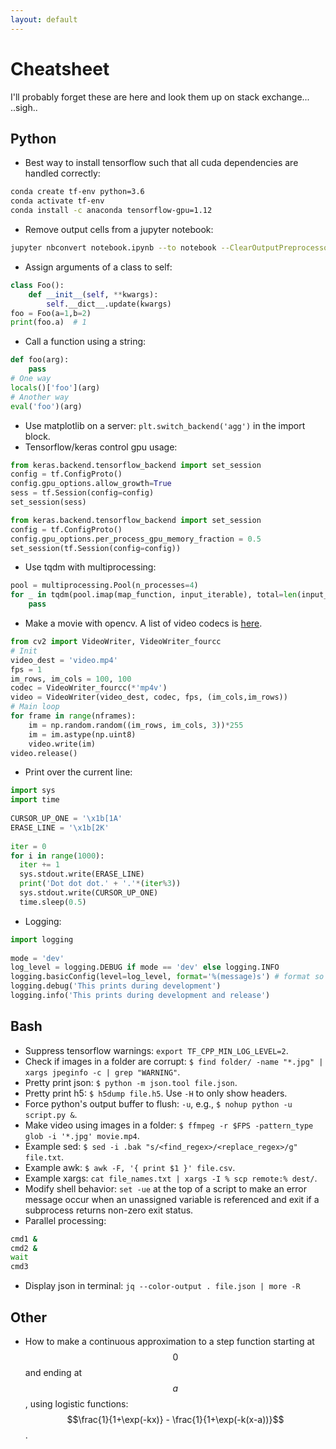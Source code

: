```yaml
---
layout: default
---
```


# Cheatsheet

I'll probably forget these are here and look them up on stack exchange... ..sigh..

## Python

- Best way to install tensorflow such that all cuda dependencies are handled correctly:
```bash
conda create tf-env python=3.6
conda activate tf-env
conda install -c anaconda tensorflow-gpu=1.12
```

- Remove output cells from a jupyter notebook:
```bash
jupyter nbconvert notebook.ipynb --to notebook --ClearOutputPreprocessor.enabled=True --stdout > notebook_clear.ipynb
```

- Assign arguments of a class to self:
```python
class Foo():
    def __init__(self, **kwargs):
        self.__dict__.update(kwargs)
foo = Foo(a=1,b=2)
print(foo.a)  # 1
```

- Call a function using a string:
```python
def foo(arg):
    pass
# One way
locals()['foo'](arg)
# Another way
eval('foo')(arg)
```

- Use matplotlib on a server: `plt.switch_backend('agg')` in the import block.
- Tensorflow/keras control gpu usage:
```python
from keras.backend.tensorflow_backend import set_session
config = tf.ConfigProto()
config.gpu_options.allow_growth=True
sess = tf.Session(config=config)
set_session(sess)
```
```python
from keras.backend.tensorflow_backend import set_session
config = tf.ConfigProto()
config.gpu_options.per_process_gpu_memory_fraction = 0.5
set_session(tf.Session(config=config))
```

- Use tqdm with multiprocessing:
```python
pool = multiprocessing.Pool(n_processes=4)
for _ in tqdm(pool.imap(map_function, input_iterable), total=len(input_iterable)):
    pass
```

- Make a movie with opencv.  A list of video codecs is [here](https://gist.github.com/takuma7/44f9ecb028ff00e2132e).
```python
from cv2 import VideoWriter, VideoWriter_fourcc
# Init
video_dest = 'video.mp4'
fps = 1
im_rows, im_cols = 100, 100
codec = VideoWriter_fourcc(*'mp4v')
video = VideoWriter(video_dest, codec, fps, (im_cols,im_rows))
# Main loop
for frame in range(nframes):
    im = np.random.random((im_rows, im_cols, 3))*255
    im = im.astype(np.uint8)
    video.write(im)
video.release()
```

- Print over the current line:
```python
import sys
import time
 
CURSOR_UP_ONE = '\x1b[1A'
ERASE_LINE = '\x1b[2K'
 
iter = 0
for i in range(1000):
  iter += 1
  sys.stdout.write(ERASE_LINE)
  print('Dot dot dot.' + '.'*(iter%3))
  sys.stdout.write(CURSOR_UP_ONE)
  time.sleep(0.5)
```

- Logging:
```python
import logging
 
mode = 'dev'
log_level = logging.DEBUG if mode == 'dev' else logging.INFO
logging.basicConfig(level=log_level, format='%(message)s') # format so the line isn't prefixed with logging info
logging.debug('This prints during development')
logging.info('This prints during development and release')
```

## Bash

- Suppress tensorflow warnings: `export TF_CPP_MIN_LOG_LEVEL=2`.
- Check if images in a folder are corrupt: `$ find folder/ -name "*.jpg" | xargs jpeginfo -c | grep "WARNING"`.
- Pretty print json: `$ python -m json.tool file.json`.
- Pretty print h5: `$ h5dump file.h5`.  Use `-H` to only show headers.
- Force python's output buffer to flush: `-u`, e.g.,  `$ nohup python -u script.py &`.
- Make video using images in a folder: `$ ffmpeg -r $FPS -pattern_type glob -i '*.jpg' movie.mp4`.
- Example sed: `$ sed -i .bak "s/<find_regex>/<replace_regex>/g" file.txt`.
- Example awk: `$ awk -F, '{ print $1 }' file.csv`.
- Example xargs: `cat file_names.txt | xargs -I % scp remote:% dest/`.
- Modify shell behavior:  `set -ue` at the top of a script to make an error message occur when an unassigned variable is referenced and exit if a subprocess returns non-zero exit status.
- Parallel processing:
```bash
cmd1 &
cmd2 &
wait
cmd3
```

- Display json in terminal: `jq --color-output . file.json | more -R`

## Other

- How to make a continuous approximation to a step function starting at $$0$$ and ending at $$a$$, using logistic functions: $$\frac{1}{1+\exp(-kx)} - \frac{1}{1+\exp(-k(x-a))}$$.